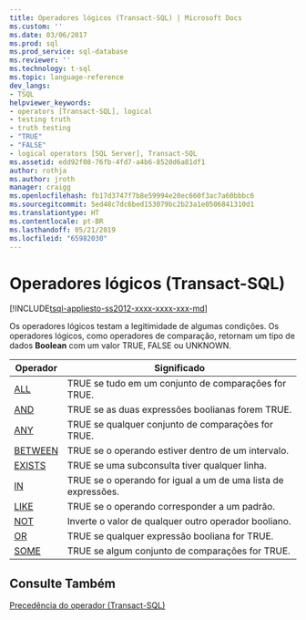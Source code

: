 ```yaml
---
title: Operadores lógicos (Transact-SQL) | Microsoft Docs
ms.custom: ''
ms.date: 03/06/2017
ms.prod: sql
ms.prod_service: sql-database
ms.reviewer: ''
ms.technology: t-sql
ms.topic: language-reference
dev_langs:
- TSQL
helpviewer_keywords:
- operators [Transact-SQL], logical
- testing truth
- truth testing
- "TRUE"
- "FALSE"
- logical operators [SQL Server], Transact-SQL
ms.assetid: edd92f08-76fb-4fd7-a4b6-8520d6a81df1
author: rothja
ms.author: jroth
manager: craigg
ms.openlocfilehash: fb17d3747f7b8e59994e20ec660f3ac7a60bbbc6
ms.sourcegitcommit: 5ed48c7dc6bed153079bc2b23a1e0506841310d1
ms.translationtype: HT
ms.contentlocale: pt-BR
ms.lasthandoff: 05/21/2019
ms.locfileid: "65982030"
---
```

# <a name="logical-operators-transact-sql"></a>Operadores lógicos (Transact-SQL)
[!INCLUDE[tsql-appliesto-ss2012-xxxx-xxxx-xxx-md](../../includes/tsql-appliesto-ss2012-xxxx-xxxx-xxx-md.md)]

  Os operadores lógicos testam a legitimidade de algumas condições. Os operadores lógicos, como operadores de comparação, retornam um tipo de dados **Boolean** com um valor TRUE, FALSE ou UNKNOWN.  
  
|Operador|Significado|  
|--------------|-------------|  
|[ALL](../../t-sql/language-elements/all-transact-sql.md)|TRUE se tudo em um conjunto de comparações for TRUE.|  
|[AND](../../t-sql/language-elements/and-transact-sql.md)|TRUE se as duas expressões boolianas forem TRUE.|  
|[ANY](../../t-sql/language-elements/any-transact-sql.md)|TRUE se qualquer conjunto de comparações for TRUE.|  
|[BETWEEN](../../t-sql/language-elements/between-transact-sql.md)|TRUE se o operando estiver dentro de um intervalo.|  
|[EXISTS](../../t-sql/language-elements/exists-transact-sql.md)|TRUE se uma subconsulta tiver qualquer linha.|  
|[IN](../../t-sql/language-elements/in-transact-sql.md)|TRUE se o operando for igual a um de uma lista de expressões.|  
|[LIKE](../../t-sql/language-elements/like-transact-sql.md)|TRUE se o operando corresponder a um padrão.|  
|[NOT](../../t-sql/language-elements/not-transact-sql.md)|Inverte o valor de qualquer outro operador booliano.|  
|[OR](../../t-sql/language-elements/or-transact-sql.md)|TRUE se qualquer expressão booliana for TRUE.|  
|[SOME](../../t-sql/language-elements/some-any-transact-sql.md)|TRUE se algum conjunto de comparações for TRUE.|  
  
## <a name="see-also"></a>Consulte Também  
 [Precedência do operador &#40;Transact-SQL&#41;](../../t-sql/language-elements/operator-precedence-transact-sql.md)  
  
  

